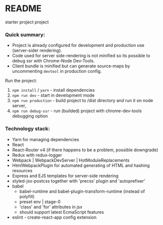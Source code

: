 # README #

starter project project

### Quick summary: ###

* Project is already configured for development and production use (server-sider rendering).
* Code used for server side-rendering is not minified so its possible to debug ssr with Chrome-Node Dev-Tools.
* Client bundle is minified but can generate source-maps by uncommenting `devtool` in production config.

Run the project:
1. `npm install` / `yarn` - install dependencies
2. `npm run dev` - start in development mode
3. `npm run production` - build project to /dist directory and run it on node server,
4. `npm run debug-ssr` - run (builded) project with chrome-dev-tools debugging option

### Technology stack: ###
* Yarn for managing dependencies
* React
* React-Router v4 (if there happens to be a problem, possible downgrade)
* Redux with redux-logger
* Webpack | WebpackDevServer | HotModuleReplacements
* HtmlWebpackPlugin for automated generating of HTML and hashing resources
* Express and EJS templates for server-side rendering 
* styled-jsx-postcss together with 'precss' plugin and 'autoprefixer'
* babel
    * babel-runtime and babel-plugin-transform-runtime (instead of polyfill)
    * preset env | stage-0
    * 'class' and 'for' attributes in jsx
    * should support latest EcmaScript features
* eslint - create-react-app config extension